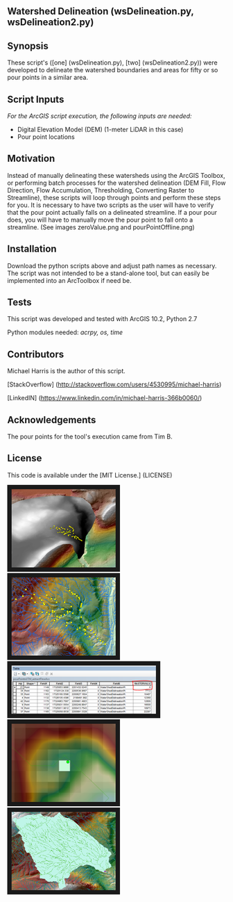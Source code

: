 ## Watershed Delineation (wsDelineation.py, wsDelineation2.py)
## Synopsis

These script's ([one] (wsDelineation.py), [two] (wsDelineation2.py)) were developed to delineate the watershed boundaries and areas for fifty or so pour points in a similar area.

## Script Inputs

*For the ArcGIS script execution, the following inputs are needed:*
+ Digital Elevation Model (DEM) (1-meter LiDAR in this case)
+ Pour point locations

## Motivation

Instead of manually delineating these watersheds using the ArcGIS Toolbox, or performing batch processes for the watershed delineation (DEM Fill, Flow Direction, Flow Accumulation, Thresholding, Converting Raster to Streamline), these scripts will loop through points and perform these steps for you.  It is necessary to have two scripts as the user will have to verify that the pour point actually falls on a delineated streamline.  If a pour pour does, you will have to manually move the pour point to fall onto a streamline. (See images zeroValue.png and pourPointOffline.png)

## Installation

Download the python scripts above and adjust path names as necessary.  The script was not intended to be a stand-alone tool, but can easily be implemented into an ArcToolbox if need be.

## Tests

This script was developed and tested with ArcGIS 10.2, Python 2.7

Python modules needed: *acrpy, os, time*

## Contributors

Michael Harris is the author of this script.

[StackOverflow] (http://stackoverflow.com/users/4530995/michael-harris)

[LinkedIN] (https://www.linkedin.com/in/michael-harris-366b0060/)

## Acknowledgements

The pour points for the tool's execution came from Tim B.

## License

This code is available under the [MIT License.] (LICENSE)

<img src="demClip.PNG" width="240" height="180" border="10" />
<img src="streamlines.PNG" width="240" height="180" border="10" />
<img src="zeroValue.PNG" width="333" height="111" border="10" />
<img src="pourPointOffline.PNG" width="240" height="180" border="10" />
<img src="delineatedWS.PNG" width="240" height="180" border="10" />
